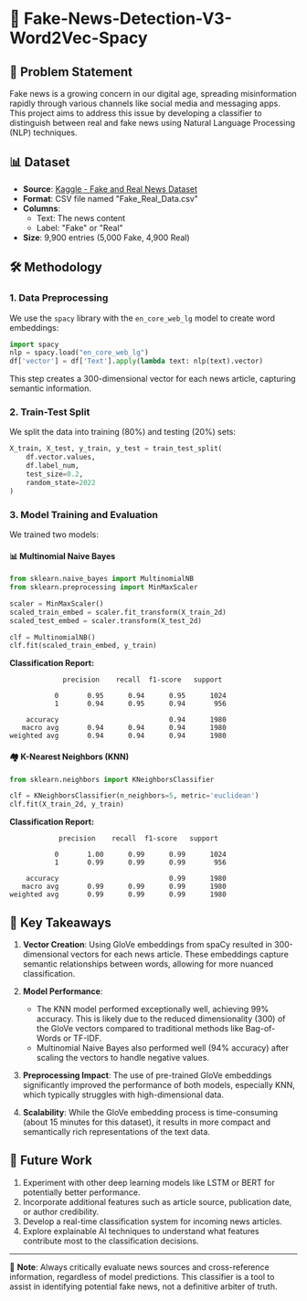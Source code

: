 ﻿# 📰 Fake-News-Detection-V3-Word2Vec-Spacy

## 🎯 Problem Statement

Fake news is a growing concern in our digital age, spreading misinformation rapidly through various channels like social media and messaging apps. This project aims to address this issue by developing a classifier to distinguish between real and fake news using Natural Language Processing (NLP) techniques.

## 📊 Dataset

- **Source**: [Kaggle - Fake and Real News Dataset](https://www.kaggle.com/datasets/clmentbisaillon/fake-and-real-news-dataset)
- **Format**: CSV file named "Fake_Real_Data.csv"
- **Columns**: 
  - Text: The news content
  - Label: "Fake" or "Real"
- **Size**: 9,900 entries (5,000 Fake, 4,900 Real)

## 🛠️ Methodology

### 1. Data Preprocessing

We use the `spacy` library with the `en_core_web_lg` model to create word embeddings:

```python
import spacy
nlp = spacy.load("en_core_web_lg")
df['vector'] = df['Text'].apply(lambda text: nlp(text).vector)
```

This step creates a 300-dimensional vector for each news article, capturing semantic information.

### 2. Train-Test Split

We split the data into training (80%) and testing (20%) sets:

```python
X_train, X_test, y_train, y_test = train_test_split(
    df.vector.values,
    df.label_num,
    test_size=0.2,
    random_state=2022
)
```

### 3. Model Training and Evaluation

We trained two models:

#### 📊 Multinomial Naive Bayes

```python
from sklearn.naive_bayes import MultinomialNB
from sklearn.preprocessing import MinMaxScaler

scaler = MinMaxScaler()
scaled_train_embed = scaler.fit_transform(X_train_2d)
scaled_test_embed = scaler.transform(X_test_2d)

clf = MultinomialNB()
clf.fit(scaled_train_embed, y_train)
```

**Classification Report:**

```
             precision    recall  f1-score   support

           0       0.95      0.94      0.95      1024
           1       0.94      0.95      0.94       956

    accuracy                           0.94      1980
   macro avg       0.94      0.94      0.94      1980
weighted avg       0.94      0.94      0.94      1980
```

#### 🏘️ K-Nearest Neighbors (KNN)

```python
from sklearn.neighbors import KNeighborsClassifier

clf = KNeighborsClassifier(n_neighbors=5, metric='euclidean')
clf.fit(X_train_2d, y_train)
```

**Classification Report:**

```
            precision    recall  f1-score   support

           0       1.00      0.99      0.99      1024
           1       0.99      0.99      0.99       956

    accuracy                           0.99      1980
   macro avg       0.99      0.99      0.99      1980
weighted avg       0.99      0.99      0.99      1980
```

## 🔑 Key Takeaways

1. **Vector Creation**: Using GloVe embeddings from spaCy resulted in 300-dimensional vectors for each news article. These embeddings capture semantic relationships between words, allowing for more nuanced classification.

2. **Model Performance**: 
   - The KNN model performed exceptionally well, achieving 99% accuracy. This is likely due to the reduced dimensionality (300) of the GloVe vectors compared to traditional methods like Bag-of-Words or TF-IDF.
   - Multinomial Naive Bayes also performed well (94% accuracy) after scaling the vectors to handle negative values.

3. **Preprocessing Impact**: The use of pre-trained GloVe embeddings significantly improved the performance of both models, especially KNN, which typically struggles with high-dimensional data.

4. **Scalability**: While the GloVe embedding process is time-consuming (about 15 minutes for this dataset), it results in more compact and semantically rich representations of the text data.

## 🚀 Future Work

1. Experiment with other deep learning models like LSTM or BERT for potentially better performance.
2. Incorporate additional features such as article source, publication date, or author credibility.
3. Develop a real-time classification system for incoming news articles.
4. Explore explainable AI techniques to understand what features contribute most to the classification decisions.

---

📌 **Note**: Always critically evaluate news sources and cross-reference information, regardless of model predictions. This classifier is a tool to assist in identifying potential fake news, not a definitive arbiter of truth.

